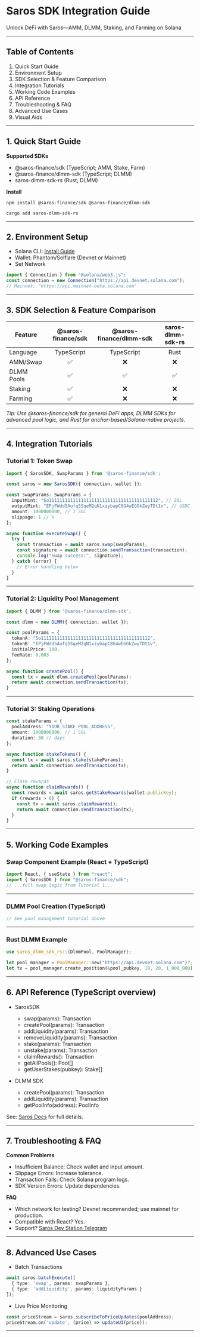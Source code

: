 
# Saros SDK Integration Guide  
Unlock DeFi with Saros—AMM, DLMM, Staking, and Farming on Solana

***

## Table of Contents  
1. Quick Start Guide  
2. Environment Setup  
3. SDK Selection & Feature Comparison  
4. Integration Tutorials  
5. Working Code Examples  
6. API Reference  
7. Troubleshooting & FAQ  
8. Advanced Use Cases  
9. Visual Aids  

***

## 1. Quick Start Guide

**Supported SDKs**

- @saros-finance/sdk (TypeScript; AMM, Stake, Farm)
- @saros-finance/dlmm-sdk (TypeScript; DLMM)
- saros-dlmm-sdk-rs (Rust; DLMM)

**Install**

```
npm install @saros-finance/sdk @saros-finance/dlmm-sdk
```

```
cargo add saros-dlmm-sdk-rs
```

***

## 2. Environment Setup

- Solana CLI: [Install Guide](https://docs.solana.com/cli/install-solana-cli-tools)
- Wallet: Phantom/Solflare (Devnet or Mainnet)
- Set Network

```typescript
import { Connection } from "@solana/web3.js";
const connection = new Connection("https://api.devnet.solana.com");
// Mainnet: "https://api.mainnet-beta.solana.com"
```

***

## 3. SDK Selection & Feature Comparison

| Feature         | @saros-finance/sdk | @saros-finance/dlmm-sdk | saros-dlmm-sdk-rs |
|-----------------|:------------------:|:-----------------------:|:-----------------:|
| Language        | TypeScript         | TypeScript              | Rust              |
| AMM/Swap        | ✅                 | ❌                      | ❌                |
| DLMM Pools      | ✅                 | ✅                      | ✅                |
| Staking         | ✅                 | ❌                      | ❌                |
| Farming         | ✅                 | ❌                      | ❌                |

*Tip: Use @saros-finance/sdk for general DeFi apps, DLMM SDKs for advanced pool logic, and Rust for anchor-based/Solana-native projects.*

***

## 4. Integration Tutorials

### Tutorial 1: Token Swap

```typescript
import { SarosSDK, SwapParams } from '@saros-finance/sdk';

const saros = new SarosSDK({ connection, wallet });

const swapParams: SwapParams = {
  inputMint: "So11111111111111111111111111111111111111112", // SOL
  outputMint: "EPjFWdd5AufqSSqeM2qN1xzybapC8G4wEGGkZwyTDt1v", // USDC
  amount: 1000000000, // 1 SOL
  slippage: 1 // %
};

async function executeSwap() {
  try {
    const transaction = await saros.swap(swapParams);
    const signature = await connection.sendTransaction(transaction);
    console.log("Swap success:", signature);
  } catch (error) {
    // Error handling below
  }
}
```

***

### Tutorial 2: Liquidity Pool Management

```typescript
import { DLMM } from '@saros-finance/dlmm-sdk';

const dlmm = new DLMM({ connection, wallet });

const poolParams = {
  tokenA: "So11111111111111111111111111111111111111112",
  tokenB: "EPjFWdd5AufqSSqeM2qN1xzybapC8G4wEGGkZwyTDt1v",
  initialPrice: 100,
  feeRate: 0.003
};

async function createPool() {
  const tx = await dlmm.createPool(poolParams);
  return await connection.sendTransaction(tx);
}
```

***

### Tutorial 3: Staking Operations

```typescript
const stakeParams = {
  poolAddress: "YOUR_STAKE_POOL_ADDRESS",
  amount: 1000000000, // 1 SOL
  duration: 30 // days
};

async function stakeTokens() {
  const tx = await saros.stake(stakeParams);
  return await connection.sendTransaction(tx);
}

// Claim rewards
async function claimRewards() {
  const rewards = await saros.getStakeRewards(wallet.publicKey);
  if (rewards > 0) {
    const tx = await saros.claimRewards();
    return await connection.sendTransaction(tx);
  }
}
```

***

## 5. Working Code Examples

### Swap Component Example (React + TypeScript)

```typescript
import React, { useState } from "react";
import { SarosSDK } from "@saros-finance/sdk";
// ...full swap logic from Tutorial 1...
```

***

### DLMM Pool Creation (TypeScript)

```typescript
// See pool management tutorial above
```

***

### Rust DLMM Example

```rust
use saros_dlmm_sdk_rs::{DlmmPool, PoolManager};

let pool_manager = PoolManager::new("https://api.devnet.solana.com")?;
let tx = pool_manager.create_position(&pool_pubkey, 10, 20, 1_000_000).await?;
```

***

## 6. API Reference (TypeScript overview)

- SarosSDK
    - swap(params): Transaction
    - createPool(params): Transaction
    - addLiquidity(params): Transaction
    - removeLiquidity(params): Transaction
    - stake(params): Transaction
    - unstake(params): Transaction
    - claimRewards(): Transaction
    - getAllPools(): Pool[]
    - getUserStakes(pubkey): Stake[]

- DLMM SDK
    - createPool(params): Transaction
    - addLiquidity(params): Transaction
    - getPoolInfo(address): PoolInfo

See: [Saros Docs](https://docs.saros.xyz/integration) for full details.

***

## 7. Troubleshooting & FAQ

**Common Problems**
- Insufficient Balance: Check wallet and input amount.
- Slippage Errors: Increase tolerance.
- Transaction Fails: Check Solana program logs.
- SDK Version Errors: Update dependencies.

**FAQ**
- Which network for testing? Devnet recommended; use mainnet for production.
- Compatible with React? Yes.
- Support? [Saros Dev Station Telegram](https://t.me/+DLLPYFzvTzJmNTJh)

***

## 8. Advanced Use Cases

- Batch Transactions
```typescript
await saros.batchExecute([
  { type: 'swap', params: swapParams }, 
  { type: 'addLiquidity', params: liquidityParams }
]);
```

- Live Price Monitoring
```typescript
const priceStream = saros.subscribeToPriceUpdates(poolAddress);
priceStream.on('update', (price) => updateUI(price));
```

***
